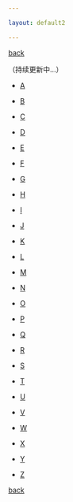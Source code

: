 ```yaml
---

layout: default2

---
```


<p style="text-align:left"><a href="../index.html">back</a></p>

（持续更新中...）

- [A](./cgcA.html)

- [B](./cgcB.html)

- [C](./cgcC.html)

- [D](./cgcD.html)

- [E](./cgcE.html)

- [F](./cgcF.html)

- [G](./cgcG.html)

- [H](./cgcH.html)

- [I](./cgcI.html)

- [J](./cgcJ.html)

- [K](./cgcK.html)

- [L](./cgcL.html)

- [M](./cgcM.html)

- [N](./cgcN.html)

- [O](./cgcO.html)

- [P](./cgcP.html)

- [Q](./cgcQ.html)

- [R](./cgcR.html)

- [S](./cgcS.html)

- [T](./cgcT.html)

- [U](./cgcU.html)

- [V](./cgcV.html)

- [W](./cgcW.html)

- [X](./cgcX.html)

- [Y](./cgcY.html)

- [Z](./cgcZ.html)

<p style="text-align:left"><a href="../index.html">back</a></p>




